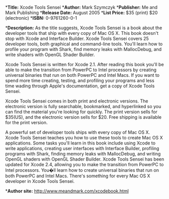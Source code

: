 


***Title:**
Xcode Tools Sensei
***Author:**
Mark Szymczyk
***Publisher:**
Me and Mark Publishing
***Release Date:**
August 2005
***List Price:**
$35 (print) $20 (electronic)
***ISBN:** 0-9761260-0-1

***Description:**
As the title suggests, Xcode Tools Sensei is a book about the developer tools that ship with every copy of Mac OS X. This book doesn't stop with Xcode and Interface Builder. Xcode Tools Sensei covers 25 developer tools, both graphical and command-line tools. You'll learn how to profile your program with Shark, find memory leaks with MallocDebug, and write shaders with OpenGL Shader Builder.

Xcode Tools Sensei is written for Xcode 2.1. After reading this book you'll be able to make the transition from PowerPC to Intel processors by creating universal binaries that run on both PowerPC and Intel Macs. If you want to spend more time creating, testing, and profiling your programs and less time wading through Apple's documentation, get a copy of Xcode Tools Sensei.

Xcode Tools Sensei comes in both print and electronic versions. The electronic version is fully searchable, bookmarked, and hyperlinked so you can find the material you're looking for quickly. The print version sells for $35(US), and the electronic version sells for $20. Free shipping is available for the print version.

A powerful set of developer tools ships with every copy of Mac OS X. Xcode Tools Sensei teaches you how to use these tools to create Mac OS X applications. Some tasks you'll learn in this book include using Xcode to write applications, creating user interfaces with Interface Builder, profiling programs with Shark, finding memory leaks with MallocDebug, and writing OpenGL shaders with OpenGL Shader Builder. Xcode Tools Sensei has been updated for Xcode 2.4, allowing you to make the transition from PowerPC to Intel processors. You�ll learn how to create universal binaries that run on both PowerPC and Intel Macs. There's something for every Mac OS X developer in Xcode Tools Sensei.  

***Author site:**
http://www.meandmark.com/xcodebook.html
